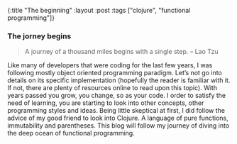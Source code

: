 {:title "The beginning"
:layout :post
:tags ["clojure", "functional programming"]}

### The jorney begins

> A journey of a thousand miles begins with a single step.
> – Lao Tzu

Like many of developers that were coding for the last few years, I was following mostly object oriented programming paradigm. Let’s not go into details on its specific implementation (hopefully the reader is familiar with it. If not, there are plenty of resources online to read upon this topic).
With years passed you grow, you change, so as your code. I order to satisfy the need of learning, you are starting to look into other concepts, other programming styles and ideas.
Being little skeptical at first, I did follow the advice of my good friend to look into Clojure. A language of pure functions, immutability and parentheses.
This blog will follow my journey of diving into the deep ocean of functional programming.
